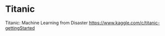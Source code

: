 Titanic
=======
Titanic: Machine Learning from Disaster
https://www.kaggle.com/c/titanic-gettingStarted
